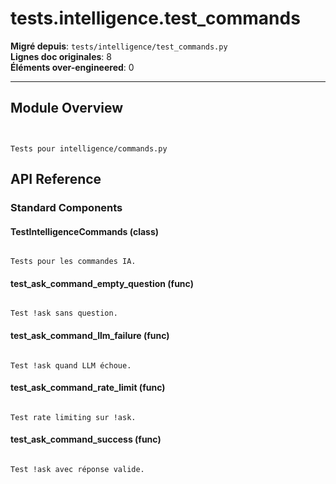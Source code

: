 # tests.intelligence.test_commands

**Migré depuis**: `tests/intelligence/test_commands.py`  
**Lignes doc originales**: 8  
**Éléments over-engineered**: 0  

---

## Module Overview

```text


Tests pour intelligence/commands.py

```

## API Reference

### Standard Components

#### TestIntelligenceCommands (class)

```text

Tests pour les commandes IA.

```

#### test_ask_command_empty_question (func)

```text

Test !ask sans question.

```

#### test_ask_command_llm_failure (func)

```text

Test !ask quand LLM échoue.

```

#### test_ask_command_rate_limit (func)

```text

Test rate limiting sur !ask.

```

#### test_ask_command_success (func)

```text

Test !ask avec réponse valide.

```
